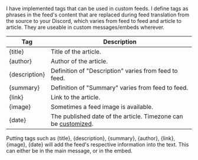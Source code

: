 I have implemented tags that can be used in custom feeds. I define tags as phrases in the feed's content that are replaced during feed translation from the source to your Discord, which varies from feed to feed and article to article. They are useable in custom messages/embeds wherever.

|Tag|Description|
|-----|-----|
|{title}|Title of the article.|
|{author}|Author of the article.|
|{description}|Definition of "Description" varies from feed to feed.|
|{summary}|Definition of "Summary" varies from feed to feed.|
|{link}|Link to the article.|
|{image}|Sometimes a feed image is available.|
|{date}|The published date of the article. Timezone can be [customized](https://github.com/synzen/Discord.RSS/wiki/Timezone).|


Putting tags such as {title}, {description}, {summary}, {author}, {link}, {image}, {date} will add the feed's respective information into the text. This can either be in the main message, or in the embed. 